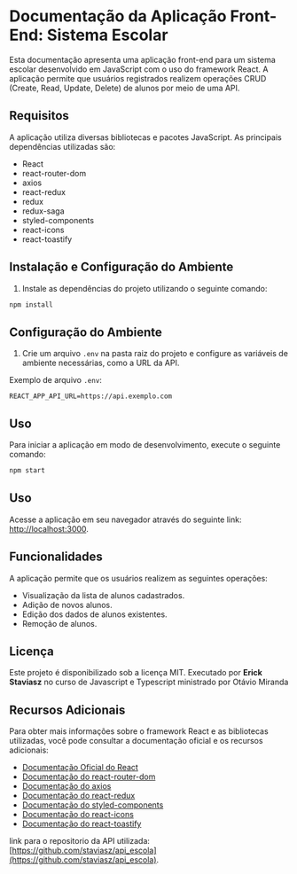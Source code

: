 # Documentação da Aplicação Front-End: Sistema Escolar

Esta documentação apresenta uma aplicação front-end para um sistema escolar desenvolvido em JavaScript com o uso do framework React. A aplicação permite que usuários registrados realizem operações CRUD (Create, Read, Update, Delete) de alunos por meio de uma API.

## Requisitos

A aplicação utiliza diversas bibliotecas e pacotes JavaScript. As principais dependências utilizadas são:

- React
- react-router-dom
- axios
- react-redux
- redux
- redux-saga
- styled-components
- react-icons
- react-toastify

## Instalação e Configuração do Ambiente

1. Instale as dependências do projeto utilizando o seguinte comando:

```bash
npm install
```

## Configuração do Ambiente

1. Crie um arquivo `.env` na pasta raiz do projeto e configure as variáveis de ambiente necessárias, como a URL da API.

Exemplo de arquivo `.env`:

```env
REACT_APP_API_URL=https://api.exemplo.com
```

## Uso

Para iniciar a aplicação em modo de desenvolvimento, execute o seguinte comando:

```bash
npm start
```

## Uso

Acesse a aplicação em seu navegador através do seguinte link: [http://localhost:3000](http://localhost:3000).

## Funcionalidades

A aplicação permite que os usuários realizem as seguintes operações:

- Visualização da lista de alunos cadastrados.
- Adição de novos alunos.
- Edição dos dados de alunos existentes.
- Remoção de alunos.

## Licença

Este projeto é disponibilizado sob a licença MIT. Executado por **Erick Staviasz** no curso de Javascript e Typescript ministrado por Otávio Miranda

## Recursos Adicionais

Para obter mais informações sobre o framework React e as bibliotecas utilizadas, você pode consultar a documentação oficial e os recursos adicionais:

- [Documentação Oficial do React](https://reactjs.org/docs/getting-started.html)
- [Documentação do react-router-dom](https://reactrouter.com/web/guides/quick-start)
- [Documentação do axios](https://axios-http.com/docs/intro)
- [Documentação do react-redux](https://react-redux.js.org/introduction/getting-started)
- [Documentação do styled-components](https://styled-components.com/docs)
- [Documentação do react-icons](https://react-icons.github.io/react-icons/)
- [Documentação do react-toastify](https://fkhadra.github.io/react-toastify/introduction)

link para o repositorio da API utilizada: [https://github.com/staviasz/api_escola](https://github.com/staviasz/api_escola).

